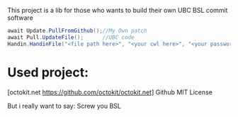 This project is a lib for those who wants to build their own UBC BSL commit software
```csharp
await Update.PullFromGithub();//My Own patch
await Pull.UpdateFile();      //UBC code
Handin.HandinFile("<file path here>", "<your cwl here>", "<your password here>");//commit the file
```
# Used project:
[octokit.net https://github.com/octokit/octokit.net] Github MIT License










But i really want to say: Screw you BSL
